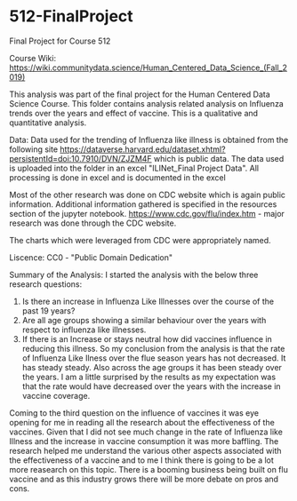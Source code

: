 # 512-FinalProject
Final Project for Course 512 

Course Wiki:
https://wiki.communitydata.science/Human_Centered_Data_Science_(Fall_2019)

This analysis was part of the final project for the Human Centered Data Science Course. This folder contains analysis related analysis on Influenza trends over the years and effect of vaccine. This is a qualitative and quantitative analysis. 

Data:
Data used for the trending of Influenza like illness is obtained from the following site https://dataverse.harvard.edu/dataset.xhtml?persistentId=doi:10.7910/DVN/ZJZM4F which is public data. The data used is uploaded into the folder in an excel "ILINet_Final Project Data". All processing is done in excel and is documented in the excel

Most of the other research was done on CDC website which is again public information. Additional information gathered is specified in the resources section of the jupyter notebook. 
https://www.cdc.gov/flu/index.htm - major research was done through the CDC website.

The charts which were leveraged from CDC were appropriately named.

Liscence:
CC0 - "Public Domain Dedication" 

Summary of the Analysis:
I started the analysis with the below three research questions:

1. Is there an increase in Influenza Like Illnesses over the course of the past 19 years?
2. Are all age groups showing a similar behaviour over the years with respect to influenza like illnesses.
3. If there is an Increase or stays neutral how did vaccines influence in reducing this illness.
So my conclusion from the analysis is that the rate of Influenza Like Ilness over the flue season years has not decreased. It has steady steady. Also across the age groups it has been steady over the years. I am a little surprised by the results as my expectation was that the rate would have decreased over the years with the increase in vaccine coverage.

Coming to the third question on the influence of vaccines it was eye opening for me in reading all the research about the effectiveness of the vaccines. Given that I did not see much change in the rate of Influenza like Illness and the increase in vaccine consumption it was more baffling. The research helped me understand the various other aspects associated with the effectiveness of a vaccine and to me I think there is going to be a lot more reasearch on this topic. There is a booming business being built on flu vaccine and as this industry grows there will be more debate on pros and cons.

